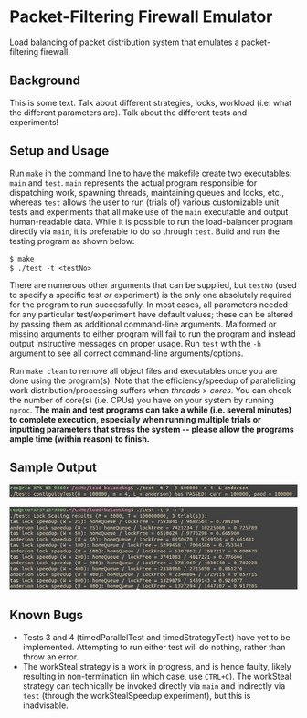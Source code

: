 # Packet-Filtering Firewall Emulator

Load balancing of packet distribution system that emulates a packet-filtering firewall.

## Background

This is some text. Talk about different strategies, locks, workload (i.e. what the different parameters are). Talk about the different tests and experiments!

## Setup and Usage

Run `make` in the command line to have the makefile create two executables: `main` and `test`. `main` represents the actual program responsible for dispatching work, spawning threads, maintaining queues and locks, etc., whereas `test` allows the user to run (trials of) various customizable unit tests and experiments that all make use of the `main` executable and output human-readable data. While it is possible to run the load-balancer program directly via `main`, it is preferable to do so through `test`. Build and run the testing program as shown below:

```
$ make
$ ./test -t <testNo>
```

There are numerous other arguments that can be supplied, but `testNo` (used to specify a specific test *or* experiment) is the only one absolutely required for the program to run successfully. In most cases, all parameters needed for any particular test/experiment have default values; these can be altered by passing them as additional command-line arguments. Malformed or missing arguments to either program will fail to run the program and instead output instructive messages on proper usage. Run `test` with the `-h` argument to see all correct command-line arguments/options.

Run `make clean` to remove all object files and executables once you are done using the program(s).
Note that the efficiency/speedup of parallelizing work distribution/processing suffers when *threads* > *cores*. You can check the number of core(s) (i.e. CPUs) you have on your system by running `nproc`. **The main and test programs can take a while (i.e. several minutes) to complete execution, especially when running multiple trials or inputting parameters that stress the system -- please allow the programs ample time (within reason) to finish.**

## Sample Output

![Contiguity Test Output](img/sample_output1.jpg)

![IdleLockOverhead Test Output](img/sample_output2.jpg)

## Known Bugs

- Tests 3 and 4 (timedParallelTest and timedStrategyTest) have yet to be implemented. Attempting to run either test will do nothing, rather than throw an error.
- The workSteal strategy is a work in progress, and is hence faulty, likely resulting in non-termination (in which case, use `CTRL+C`). The workSteal strategy can technically be invoked directly via `main` and indirectly via `test` (through the workStealSpeedup experiment), but this is inadvisable.
